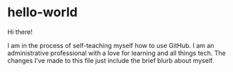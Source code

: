 # hello-world

Hi there!

I am in the process of self-teaching myself how to use GitHub.  I am an administrative professional with a love for learning and all things tech.  The changes I've made to this file just include the brief blurb about myself.
